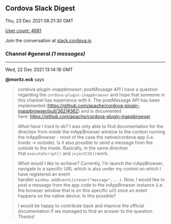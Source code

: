 ## Cordova Slack Digest
Thu, 23 Dec 2021 08:21:30 GMT

[User count: 4681](https://cordova.slack.com/)


Join the conversation at [slack.cordova.io](http://slack.cordova.io/)

### __Channel #general__ _(1 messages)_
---

Wed, 22 Dec 2021 13:14:16 GMT

__@moritz.eck__ says 
> *cordova-plugin-inappbrowser: postMessage API*
> I have a question regarding the `cordova-plugin-inappbrowser` and hope that someone in this channel has experience with it. The postMessage API has been implemented (<https://github.com/apache/cordova-plugin-inappbrowser/pull/362|#362>) and is documented here: <https://github.com/apache/cordova-plugin-inappbrowser>
> 
> _What have I tried to do?_
> I was only able to find documentation for the direction from inside the inAppBrowser window to the context running the inAppBrowser - most of the case the native/cordova app (i.e. inside -&gt; outside). Is it also possible to send a message from the outside to the inside. Basically, in the same direction that `executeScript()` and `injectCSS()`work.
> 
> _What would I like to achieve?_
> Currently, I’m launch the inAppBrowser, navigate to a specific URL which is also under my control on which I have registered an event handler `window.addEventListener("message",...)`. Now, I would like to post a message from the app code to the inAppBrowser instance (i.e. the browser window that is on this specific url) once an event happens on the native device. Is this possible?
> 
> I would be happy to contribute back and improve the official documentation if we managed to find an answer to the question. Thanks!
> 
